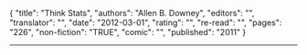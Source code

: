 {
"title": "Think Stats",
"authors": "Allen B. Downey",
"editors": "",
"translator": "",
"date": "2012-03-01",
"rating": "",
"re-read": "",
"pages": "226",
"non-fiction": "TRUE",
"comic": "",
"published": "2011"
}

---
